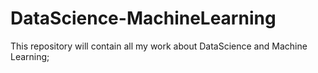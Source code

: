 # DataScience-MachineLearning
This repository will contain all my work about DataScience and Machine Learning;
